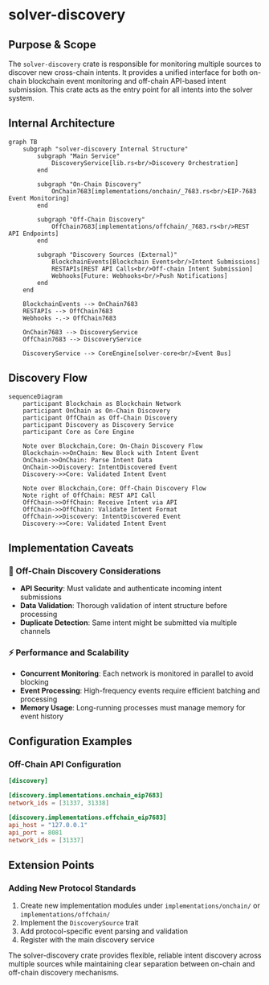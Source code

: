 # solver-discovery

## Purpose & Scope

The `solver-discovery` crate is responsible for monitoring multiple sources to discover new cross-chain intents. It provides a unified interface for both on-chain blockchain event monitoring and off-chain API-based intent submission. This crate acts as the entry point for all intents into the solver system.

## Internal Architecture

```mermaid
graph TB
    subgraph "solver-discovery Internal Structure"
        subgraph "Main Service"
            DiscoveryService[lib.rs<br/>Discovery Orchestration]
        end

        subgraph "On-Chain Discovery"
            OnChain7683[implementations/onchain/_7683.rs<br/>EIP-7683 Event Monitoring]
        end

        subgraph "Off-Chain Discovery"
            OffChain7683[implementations/offchain/_7683.rs<br/>REST API Endpoints]
        end

        subgraph "Discovery Sources (External)"
            BlockchainEvents[Blockchain Events<br/>Intent Submissions]
            RESTAPIs[REST API Calls<br/>Off-chain Intent Submission]
            Webhooks[Future: Webhooks<br/>Push Notifications]
        end
    end

    BlockchainEvents --> OnChain7683
    RESTAPIs --> OffChain7683
    Webhooks -.-> OffChain7683

    OnChain7683 --> DiscoveryService
    OffChain7683 --> DiscoveryService

    DiscoveryService --> CoreEngine[solver-core<br/>Event Bus]
```

## Discovery Flow

```mermaid
sequenceDiagram
    participant Blockchain as Blockchain Network
    participant OnChain as On-Chain Discovery
    participant OffChain as Off-Chain Discovery
    participant Discovery as Discovery Service
    participant Core as Core Engine

    Note over Blockchain,Core: On-Chain Discovery Flow
    Blockchain->>OnChain: New Block with Intent Event
    OnChain->>OnChain: Parse Intent Data
    OnChain->>Discovery: IntentDiscovered Event
    Discovery->>Core: Validated Intent Event

    Note over Blockchain,Core: Off-Chain Discovery Flow
    Note right of OffChain: REST API Call
    OffChain->>OffChain: Receive Intent via API
    OffChain->>OffChain: Validate Intent Format
    OffChain->>Discovery: IntentDiscovered Event
    Discovery->>Core: Validated Intent Event
```

## Implementation Caveats

### 📡 Off-Chain Discovery Considerations

- **API Security**: Must validate and authenticate incoming intent submissions
- **Data Validation**: Thorough validation of intent structure before processing
- **Duplicate Detection**: Same intent might be submitted via multiple channels

### ⚡ Performance and Scalability

- **Concurrent Monitoring**: Each network is monitored in parallel to avoid blocking
- **Event Processing**: High-frequency events require efficient batching and processing
- **Memory Usage**: Long-running processes must manage memory for event history

## Configuration Examples

### Off-Chain API Configuration

```toml
[discovery]

[discovery.implementations.onchain_eip7683]
network_ids = [31337, 31338]

[discovery.implementations.offchain_eip7683]
api_host = "127.0.0.1"
api_port = 8081
network_ids = [31337]
```

## Extension Points

### Adding New Protocol Standards

1. Create new implementation modules under `implementations/onchain/` or `implementations/offchain/`
2. Implement the `DiscoverySource` trait
3. Add protocol-specific event parsing and validation
4. Register with the main discovery service

The solver-discovery crate provides flexible, reliable intent discovery across multiple sources while maintaining clear separation between on-chain and off-chain discovery mechanisms.
